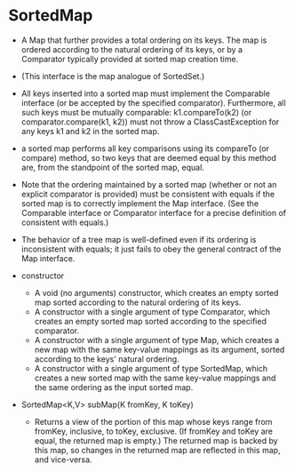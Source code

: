 # SortedMap

- A Map that further provides a total ordering on its keys. The map is ordered according to the natural ordering of its keys, or by a Comparator typically provided at sorted map creation time.

- (This interface is the map analogue of SortedSet.)

- All keys inserted into a sorted map must implement the Comparable interface (or be accepted by the specified comparator). Furthermore, all such keys must be mutually comparable: k1.compareTo(k2) (or comparator.compare(k1, k2)) must not throw a ClassCastException for any keys k1 and k2 in the sorted map.


- a sorted map performs all key comparisons using its compareTo (or compare) method, so two keys that are deemed equal by this method are, from the standpoint of the sorted map, equal.
- Note that the ordering maintained by a sorted map (whether or not an explicit comparator is provided) must be consistent with equals if the sorted map is to correctly implement the Map interface. (See the Comparable interface or Comparator interface for a precise definition of consistent with equals.)
- The behavior of a tree map is well-defined even if its ordering is inconsistent with equals; it just fails to obey the general contract of the Map interface.

- constructor
    - A void (no arguments) constructor, which creates an empty sorted map sorted according to the natural ordering of its keys.
    - A constructor with a single argument of type Comparator, which creates an empty sorted map sorted according to the specified comparator.
    - A constructor with a single argument of type Map, which creates a new map with the same key-value mappings as its argument, sorted according to the keys' natural ordering.
    - A constructor with a single argument of type SortedMap, which creates a new sorted map with the same key-value mappings and the same ordering as the input sorted map.
    
    
    
- SortedMap<K,V> subMap(K fromKey, K toKey)
    - Returns a view of the portion of this map whose keys range from fromKey, inclusive, to toKey, exclusive. (If fromKey and toKey are equal, the returned map is empty.) The returned map is backed by this map, so changes in the returned map are reflected in this map, and vice-versa.